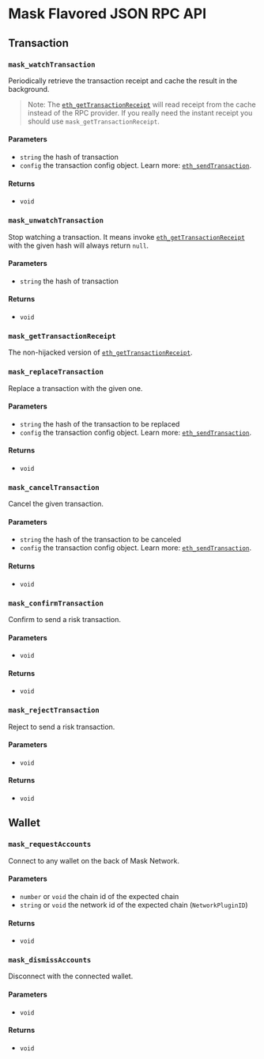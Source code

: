<!-- markdownlint-disable no-duplicate-heading -->

# Mask Flavored JSON RPC API

## Transaction

### `mask_watchTransaction`

Periodically retrieve the transaction receipt and cache the result in the background.

> Note: The [`eth_getTransactionReceipt`](https://eth.wiki/json-rpc/API#eth_gettransactionreceipt) will read receipt from the cache instead of the RPC provider. If you really need the instant receipt you should use `mask_getTransactionReceipt`.

#### Parameters

- `string` the hash of transaction
- `config` the transaction config object. Learn more: [`eth_sendTransaction`](https://eth.wiki/json-rpc/API#eth_sendtransaction).

#### Returns

- `void`

### `mask_unwatchTransaction`

Stop watching a transaction. It means invoke [`eth_getTransactionReceipt`](https://eth.wiki/json-rpc/API#eth_gettransactionreceipt) with the given hash will always return `null`.

#### Parameters

- `string` the hash of transaction

#### Returns

- `void`

### `mask_getTransactionReceipt`

The non-hijacked version of [`eth_getTransactionReceipt`](https://eth.wiki/json-rpc/API#eth_gettransactionreceipt).

### `mask_replaceTransaction`

Replace a transaction with the given one.

#### Parameters

- `string` the hash of the transaction to be replaced
- `config` the transaction config object. Learn more: [`eth_sendTransaction`](https://eth.wiki/json-rpc/API#eth_sendtransaction).

#### Returns

- `void`

### `mask_cancelTransaction`

Cancel the given transaction.

#### Parameters

- `string` the hash of the transaction to be canceled
- `config` the transaction config object. Learn more: [`eth_sendTransaction`](https://eth.wiki/json-rpc/API#eth_sendtransaction).

#### Returns

- `void`

### `mask_confirmTransaction`

Confirm to send a risk transaction.

#### Parameters

- `void`

#### Returns

- `void`

### `mask_rejectTransaction`

Reject to send a risk transaction.

#### Parameters

- `void`

#### Returns

- `void`

## Wallet

### `mask_requestAccounts`

Connect to any wallet on the back of Mask Network.

#### Parameters

- `number` or `void` the chain id of the expected chain
- `string` or `void` the network id of the expected chain (`NetworkPluginID`)

#### Returns

- `void`

### `mask_dismissAccounts`

Disconnect with the connected wallet.

#### Parameters

- `void`

#### Returns

- `void`
